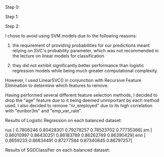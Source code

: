
Step 0:

	
Step 1:
	

Step 2:

I chose to avoid using SVM models due to the following reasons:

1) the requirement of providing probabilities for our predictions meant relying on SVC's probability parameter, which was not recommended in the lecture on linear models for classification

2) they did not exhibit significantly better performance than logistic regression models while being much greater computational complexity.

However, I used LinearSVC() in conjunction with Recursive Feature Elimination to determine which features to remove.

Having performed several different feature selection methods, I decided to drop the "age" feature due to it being deemed unimportant by each method used. I also decided to remove "nr_employed" due to its high correlation with "euribor3m" and "emp_var_rate".

Results of Logistic Regression on each balanced dataset:

rus [ 0.7806246   0.80428301  0.79278257  0.78523702  0.77735366]
sm [ 0.86010997  0.86430251  0.86183789  0.86262749  0.86390429]
enn [ 0.8659233   0.86834491  0.87277584  0.87340845  0.86797257]

Results of SGDClassifier on each balanced dataset:



